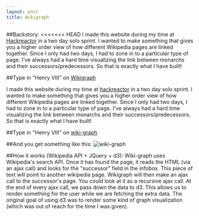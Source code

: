 ```yaml
---
layout: post
title: Wikigraph
---
```

##Backstory:
<<<<<<< HEAD
I made this website during my time at [Hackreactor](www.hackreactor.com) in 
a two day solo sprint. I wanted to make something that gives you a higher order view 
of how different Wikipedia pages are linked together. Since I only had two days, I had to zone in to a particular type of page. I've always had a hard time visualizing the link between monarchs and their successors/predecessors. So that is exactly what I have built!

##Type in "Henry VIII" on [Wikigraph](https://tscheys.github.io/wiki-graph)

I made this website during my time at [hackreactor](www.hackreactor.com) in 
a two day solo sprint. I wanted to make something that gives you a higher order view 
of how different Wikipedia pages are linked together. Since I only had two days, I had to zone in to a particular type of page. I've always had a hard time visualizing the link between monarchs and their successors/predecessors. So that is exactly what I have built!

##Type in "Henry VIII" on [wiki-graph](tscheys.github.io/wiki-graph)

##And you get something like this: 
![wiki-graph](https://tscheys.github.io/images/wikiGraph.png)

##How it works (Wikipedia API + JQuery + d3):
Wiki-graph uses Wikipedia's search API. Once it has found the page, it reads the HTML (via an ajax call) and looks for the "successor" field in the infobox. This piece of text will point to another wikipedia page. Wikigraph will then make an ajax call to the successor's page. You could look at it as a recursive ajax call. At the end of every ajax call, we pass down the data to d3. This allows us to render something for the user while we are fetching the extra data. The original goal of using d3 was to render some kind of graph visualization (which was out of reach for the time I was given). 

